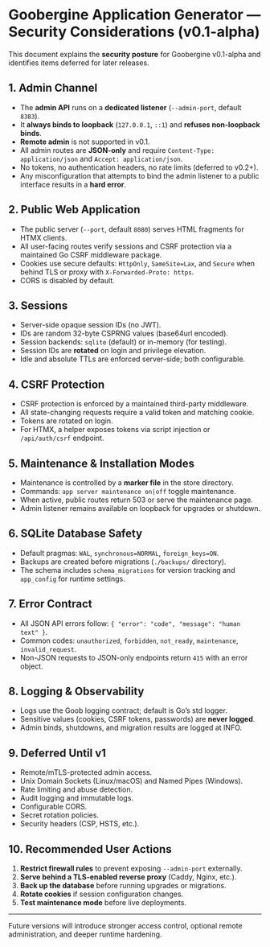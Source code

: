 # Goobergine Application Generator — Security Considerations (v0.1-alpha)

This document explains the **security posture** for Goobergine v0.1-alpha and identifies items deferred for later releases.

## 1. Admin Channel

- The **admin API** runs on a **dedicated listener** (`--admin-port`, default `8383`).
- It **always binds to loopback** (`127.0.0.1`, `::1`) and **refuses non-loopback binds**.
- **Remote admin** is not supported in v0.1.
- All admin routes are **JSON-only** and require `Content-Type: application/json` and `Accept: application/json`.
- No tokens, no authentication headers, no rate limits (deferred to v0.2+).
- Any misconfiguration that attempts to bind the admin listener to a public interface results in a **hard error**.

## 2. Public Web Application

- The public server (`--port`, default `8080`) serves HTML fragments for HTMX clients.
- All user-facing routes verify sessions and CSRF protection via a maintained Go CSRF middleware package.
- Cookies use secure defaults: `HttpOnly`, `SameSite=Lax`, and `Secure` when behind TLS or proxy with `X-Forwarded-Proto: https`.
- CORS is disabled by default.

## 3. Sessions

- Server-side opaque session IDs (no JWT).
- IDs are random 32-byte CSPRNG values (base64url encoded).
- Session backends: `sqlite` (default) or in-memory (for testing).
- Session IDs are **rotated** on login and privilege elevation.
- Idle and absolute TTLs are enforced server-side; both configurable.

## 4. CSRF Protection

- CSRF protection is enforced by a maintained third-party middleware.
- All state-changing requests require a valid token and matching cookie.
- Tokens are rotated on login.
- For HTMX, a helper exposes tokens via script injection or `/api/auth/csrf` endpoint.

## 5. Maintenance & Installation Modes

- Maintenance is controlled by a **marker file** in the store directory.
- Commands: `app server maintenance on|off` toggle maintenance.
- When active, public routes return 503 or serve the maintenance page.
- Admin listener remains available on loopback for upgrades or shutdown.

## 6. SQLite Database Safety

- Default pragmas: `WAL`, `synchronous=NORMAL`, `foreign_keys=ON`.
- Backups are created before migrations (`./backups/` directory).
- The schema includes `schema_migrations` for version tracking and `app_config` for runtime settings.

## 7. Error Contract

- All JSON API errors follow: `{ "error": "code", "message": "human text" }`.
- Common codes: `unauthorized`, `forbidden`, `not_ready`, `maintenance`, `invalid_request`.
- Non-JSON requests to JSON-only endpoints return `415` with an error object.

## 8. Logging & Observability

- Logs use the Goob logging contract; default is Go’s std logger.
- Sensitive values (cookies, CSRF tokens, passwords) are **never logged**.
- Admin binds, shutdowns, and migration results are logged at INFO.

## 9. Deferred Until v1

- Remote/mTLS-protected admin access.
- Unix Domain Sockets (Linux/macOS) and Named Pipes (Windows).
- Rate limiting and abuse detection.
- Audit logging and immutable logs.
- Configurable CORS.
- Secret rotation policies.
- Security headers (CSP, HSTS, etc.).

## 10. Recommended User Actions

1. **Restrict firewall rules** to prevent exposing `--admin-port` externally.
2. **Serve behind a TLS-enabled reverse proxy** (Caddy, Nginx, etc.).
3. **Back up the database** before running upgrades or migrations.
4. **Rotate cookies** if session configuration changes.
5. **Test maintenance mode** before live deployments.

---
Future versions will introduce stronger access control, optional remote administration, and deeper runtime hardening.
